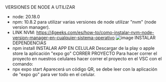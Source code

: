 VERSIONES DE NODE A UTILIZAR
- node: 20.18.0
- npm: 10.8.2
para utilizar varias versiones de node utilizar "nvm" (node version manager).
- LINK NVM: https://4geeks.com/es/how-to/como-instalar-nvm-node-version-manager-en-cualquier-sistema-operativo
![image](https://github.com/user-attachments/assets/a8455f9e-2bd5-4755-85b2-95c38b2a5074)
INSTALAR DEPENDENCIAS
- npm install
INSTALAR APP EN CELULAR
Descargar de la play o apple store la aplicación "expo go"
CORRER PROYECTO
Para hacer correr el proyecto en nuestros celulares hacer correr el proyecto en el VSC con el comando:
- npx expo start
Aparecerá un código QR, se debe leer con la aplicación de "expo go" para ver todo en el celular.
